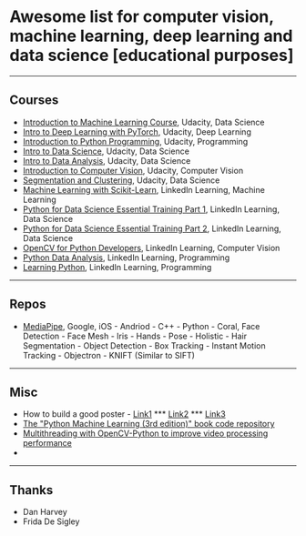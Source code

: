 # Awesome list for computer vision, machine learning, deep learning and data science [educational purposes]

---

## Courses
- [Introduction to Machine Learning Course](https://www.udacity.com/course/intro-to-machine-learning--ud120), Udacity, Data Science
- [Intro to Deep Learning with PyTorch](https://www.udacity.com/course/deep-learning-pytorch--ud188), Udacity, Deep Learning
- [Introduction to Python Programming](https://www.udacity.com/course/introduction-to-python--ud1110), Udacity, Programming
- [Intro to Data Science](https://www.udacity.com/courses/ud359), Udacity, Data Science 
- [Intro to Data Analysis](https://www.udacity.com/courses/ud170), Udacity, Data Science
- [Introduction to Computer Vision](https://www.udacity.com/courses/ud810), Udacity, Computer Vision
- [Segmentation and Clustering](https://www.udacity.com/course/segmentation-and-clustering--ud981), Udacity, Data Science
- [Machine Learning with Scikit-Learn](https://www.linkedin.com/learning/machine-learning-with-scikit-learn), LinkedIn Learning, Machine Learning
- [Python for Data Science Essential Training Part 1](https://www.linkedin.com/learning/python-for-data-science-essential-training-part-1), LinkedIn Learning, Data Science 
- [Python for Data Science Essential Training Part 2](https://www.linkedin.com/learning/python-for-data-science-essential-training-part-2), LinkedIn Learning, Data Science
- [OpenCV for Python Developers](https://www.linkedin.com/learning/opencv-for-python-developers), LinkedIn Learning, Computer Vision
- [Python Data Analysis](https://www.linkedin.com/learning/python-data-analysis-2), LinkedIn Learning, Programming
- [Learning Python](https://www.linkedin.com/learning/learning-python), LinkedIn Learning, Programming

---

## Repos
- [MediaPipe](https://github.com/google/mediapipe), Google, iOS - Andriod - C++ - Python - Coral, Face Detection - Face Mesh - Iris - Hands - Pose - Holistic - Hair Segmentation - Object Detection - Box Tracking	- Instant Motion Tracking	- Objectron - KNIFT (Similar to SIFT) 
---

## Misc

- How to build a good poster - [Link1](https://urc.ucdavis.edu/sites/g/files/dgvnsk3561/files/local_resources/documents/pdf_documents/How_To_Make_an_Effective_Poster2.pdf) *** [Link2](https://www.animateyour.science/post/How-to-design-an-award-winning-conference-poster) *** [Link3](https://www.jamiebgall.co.uk/post/powerful-posters)
- [The "Python Machine Learning (3rd edition)" book code repository](https://github.com/rasbt/python-machine-learning-book-3rd-edition)
- [Multithreading with OpenCV-Python to improve video processing performance](https://nrsyed.com/2018/07/05/multithreading-with-opencv-python-to-improve-video-processing-performance/)
- 

---

## Thanks
- Dan Harvey
- Frida De Sigley
